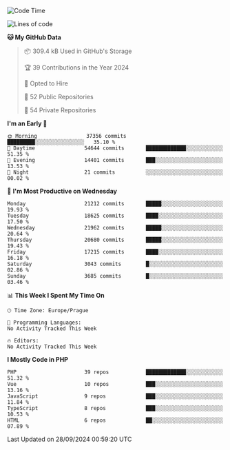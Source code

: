 <!--START_SECTION:waka-->
![Code Time](http://img.shields.io/badge/Code%20Time-1%2C583%20hrs%2058%20mins-blue)

![Lines of code](https://img.shields.io/badge/From%20Hello%20World%20I%27ve%20Written-33.4%20million%20lines%20of%20code-blue)

**🐱 My GitHub Data** 

> 📦 309.4 kB Used in GitHub's Storage 
 > 
> 🏆 39 Contributions in the Year 2024
 > 
> 💼 Opted to Hire
 > 
> 📜 52 Public Repositories 
 > 
> 🔑 54 Private Repositories 
 > 
**I'm an Early 🐤** 

```text
🌞 Morning                37356 commits       █████████░░░░░░░░░░░░░░░░   35.10 % 
🌆 Daytime                54644 commits       █████████████░░░░░░░░░░░░   51.35 % 
🌃 Evening                14401 commits       ███░░░░░░░░░░░░░░░░░░░░░░   13.53 % 
🌙 Night                  21 commits          ░░░░░░░░░░░░░░░░░░░░░░░░░   00.02 % 
```
📅 **I'm Most Productive on Wednesday** 

```text
Monday                   21212 commits       █████░░░░░░░░░░░░░░░░░░░░   19.93 % 
Tuesday                  18625 commits       ████░░░░░░░░░░░░░░░░░░░░░   17.50 % 
Wednesday                21962 commits       █████░░░░░░░░░░░░░░░░░░░░   20.64 % 
Thursday                 20680 commits       █████░░░░░░░░░░░░░░░░░░░░   19.43 % 
Friday                   17215 commits       ████░░░░░░░░░░░░░░░░░░░░░   16.18 % 
Saturday                 3043 commits        █░░░░░░░░░░░░░░░░░░░░░░░░   02.86 % 
Sunday                   3685 commits        █░░░░░░░░░░░░░░░░░░░░░░░░   03.46 % 
```


📊 **This Week I Spent My Time On** 

```text
🕑︎ Time Zone: Europe/Prague

💬 Programming Languages: 
No Activity Tracked This Week

🔥 Editors: 
No Activity Tracked This Week
```

**I Mostly Code in PHP** 

```text
PHP                      39 repos            █████████████░░░░░░░░░░░░   51.32 % 
Vue                      10 repos            ███░░░░░░░░░░░░░░░░░░░░░░   13.16 % 
JavaScript               9 repos             ███░░░░░░░░░░░░░░░░░░░░░░   11.84 % 
TypeScript               8 repos             ███░░░░░░░░░░░░░░░░░░░░░░   10.53 % 
HTML                     6 repos             ██░░░░░░░░░░░░░░░░░░░░░░░   07.89 % 
```




 Last Updated on 28/09/2024 00:59:20 UTC
<!--END_SECTION:waka-->
<!--
**AlexKratky/AlexKratky** is a ✨ _special_ ✨ repository because its `README.md` (this file) appears on your GitHub profile.

Here are some ideas to get you started:

- 🔭 I’m currently working on ...
- 🌱 I’m currently learning ...
- 👯 I’m looking to collaborate on ...
- 🤔 I’m looking for help with ...
- 💬 Ask me about ...
- 📫 How to reach me: ...
- 😄 Pronouns: ...
- ⚡ Fun fact: ...
-->
